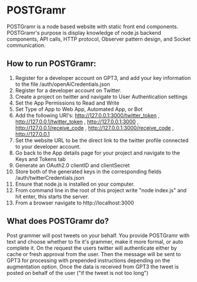 # POSTGramr

POSTGramr is a node based website with static front end components. POSTGramr's purpose is display knowledge of node.js backend components, API calls, HTTP protocol, Observer pattern design, and Socket communication. 

## How to run POSTGramr:
1. Register for a developer account on GPT3, and add your key information to the file /auth/openAiCredentials.json
2. Register for a developer account on Twitter.
3. Create a project on twitter and navigate to User Authentication settings
4. Set the App Permissions to Read and Write
5. Set Type of App to Web App, Automated App, or Bot
6. Add the following URI's:
    http://127.0.0.1:3000/twitter_token , 
    http://127.0.0.1/twitter_token , 
    http://127.0.0.1:3000 , 
    http://127.0.0.1/receive_code , 
    http://127.0.0.1:3000/receive_code , 
    http://127.0.0.1
7. Set the website URL to be the direct link to the twitter profile connected to your developer account.
8. Go back to the App details page for your project and navigate to the Keys and Tokens tab
9. Generate an OAuth2.0 clientID and clientSecret
10. Store both of the generated keys in the corresponding fields /auth/twitterCredentials.json
11. Ensure that node.js is installed on your computer. 
12. From command line in the root of this project write "node index.js" and hit enter, this starts the server.
13. From a browser navigate to http://localhost:3000

## What does POSTGramr do?
Post grammer will post tweets on your behalf. You provide POSTGramr with text and choose whether to fix it's grammer, make it more formal, or auto complete it. On the request the users twitter will authenticate either by cache or fresh approval from the user. Then the message will be sent to GPT3 for processing with prepended instructions depending on the augmentation option. Once the data is received from GPT3 the tweet is posted on behalf of the user ("if the tweet is not too long")
